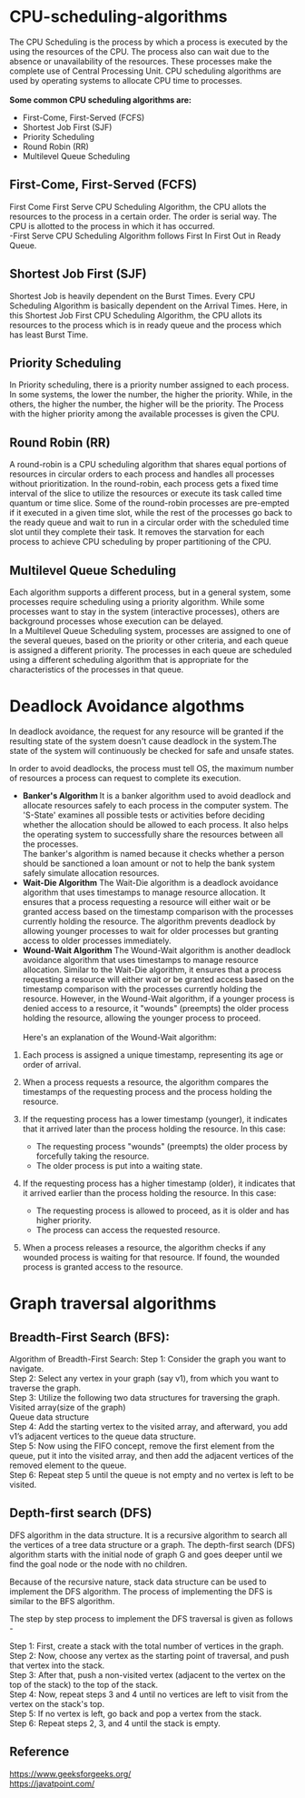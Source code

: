 # CPU-scheduling-algorithms
The CPU Scheduling is the process by which a process is executed by the using the resources of the CPU. The process also can wait due to the absence or unavailability of the resources. These processes make the complete use of Central Processing Unit.
CPU scheduling algorithms are used by operating systems to allocate CPU time to processes.<br>
 <br>
 <b>Some common CPU scheduling algorithms are:</b><br>
* First-Come, First-Served (FCFS)<br>
* Shortest Job First (SJF)<br>
* Priority Scheduling<br>
* Round Robin (RR)<br>
* Multilevel Queue Scheduling<br>
## First-Come, First-Served (FCFS)
First Come First Serve CPU Scheduling Algorithm, the CPU allots the resources to the process in a certain order. The order is serial way. The CPU is allotted to the process in which it has occurred.<br>
-First Serve CPU Scheduling Algorithm follows First In First Out in Ready Queue.
## Shortest Job First (SJF)
Shortest Job is heavily dependent on the Burst Times. Every CPU Scheduling Algorithm is basically dependent on the Arrival Times. Here, in this Shortest Job First CPU Scheduling Algorithm, the CPU allots its resources to the process which is in ready queue and the process which has least Burst Time.
## Priority Scheduling 
In Priority scheduling, there is a priority number assigned to each process. In some systems, the lower the number, the higher the priority. While, in the others, the higher the number, the higher will be the priority. The Process with the higher priority among the available processes is given the CPU.
## Round Robin (RR)
A round-robin is a CPU scheduling algorithm that shares equal portions of resources in circular orders to each process and handles all processes without prioritization. In the round-robin, each process gets a fixed time interval of the slice to utilize the resources or execute its task called time quantum or time slice. Some of the round-robin processes are pre-empted if it executed in a given time slot, while the rest of the processes go back to the ready queue and wait to run in a circular order with the scheduled time slot until they complete their task. It removes the starvation for each process to achieve CPU scheduling by proper partitioning of the CPU.
## Multilevel Queue Scheduling
Each algorithm supports a different process, but in a general system, some processes require scheduling using a priority algorithm. While some processes want to stay in the system (interactive processes), others are background processes whose execution can be delayed.<br>
In a Multilevel Queue Scheduling system, processes are assigned to one of the several queues, based on the priority or other criteria, and each queue is assigned a different priority. The processes in each queue are scheduled using a different scheduling algorithm that is appropriate for the characteristics of the processes in that queue.

# Deadlock Avoidance algothms
In deadlock avoidance, the request for any resource will be granted if the resulting state of the system doesn't cause deadlock in the system.The state of the system will continuously be checked for safe and unsafe states.

In order to avoid deadlocks, the process must tell OS, the maximum number of resources a process can request to complete its execution.
<br>
* <b>Banker's Algorithm </b>
It is a banker algorithm used to avoid deadlock and allocate resources safely to each process in the computer system. The 'S-State' examines all possible tests or activities before deciding whether the allocation should be allowed to each process. It also helps the operating system to successfully share the resources between all the processes. <br>
The banker's algorithm is named because it checks whether a person should be sanctioned a loan amount or not to help the bank system safely simulate allocation resources.
* <b>Wait-Die Algorithm</b>
The Wait-Die algorithm is a deadlock avoidance algorithm that uses timestamps to manage resource allocation. It ensures that a process requesting a resource will either wait or be granted access based on the timestamp comparison with the processes currently holding the resource. The algorithm prevents deadlock by allowing younger processes to wait for older processes but granting access to older processes immediately.
* <b>Wound-Wait Algorithm</b>
The Wound-Wait algorithm is another deadlock avoidance algorithm that uses timestamps to manage resource allocation. Similar to the Wait-Die algorithm, it ensures that a process requesting a resource will either wait or be granted access based on the timestamp comparison with the processes currently holding the resource. However, in the Wound-Wait algorithm, if a younger process is denied access to a resource, it "wounds" (preempts) the older process holding the resource, allowing the younger process to proceed.<br>
<br>Here's an explanation of the Wound-Wait algorithm:<br>
1. Each process is assigned a unique timestamp, representing its age or order of arrival.<br>

2. When a process requests a resource, the algorithm compares the timestamps of the requesting process and the process holding the resource.

3. If the requesting process has a lower timestamp (younger), it indicates that it arrived later than the process holding the resource. In this case:
   - The requesting process "wounds" (preempts) the older process by forcefully taking the resource.
   - The older process is put into a waiting state.

4. If the requesting process has a higher timestamp (older), it indicates that it arrived earlier than the process holding the resource. In this case:
   - The requesting process is allowed to proceed, as it is older and has higher priority.
   - The process can access the requested resource.

5. When a process releases a resource, the algorithm checks if any wounded process is waiting for that resource. If found, the wounded process is granted access to the resource.

# Graph traversal algorithms
## Breadth-First Search (BFS):
Algorithm of Breadth-First Search:
Step 1: Consider the graph you want to navigate.<br>
Step 2: Select any vertex in your graph (say v1), from which you want to traverse the graph.<br>
Step 3: Utilize the following two data structures for traversing the graph.<br>
Visited array(size of the graph)<br>
Queue data structure<br>
Step 4: Add the starting vertex to the visited array, and afterward, you add v1’s adjacent vertices to the queue data structure.<br>
Step 5: Now using the FIFO concept, remove the first element from the queue, put it into the visited array, and then add the adjacent vertices of the removed element to the queue.<br>
Step 6: Repeat step 5 until the queue is not empty and no vertex is left to be visited.<br>

## Depth-first search (DFS)
DFS algorithm in the data structure. It is a recursive algorithm to search all the vertices of a tree data structure or a graph. The depth-first search (DFS) algorithm starts with the initial node of graph G and goes deeper until we find the goal node or the node with no children.

Because of the recursive nature, stack data structure can be used to implement the DFS algorithm. The process of implementing the DFS is similar to the BFS algorithm.

The step by step process to implement the DFS traversal is given as follows -

Step 1: First, create a stack with the total number of vertices in the graph.<br>
Step 2: Now, choose any vertex as the starting point of traversal, and push that vertex into the stack.<br>
Step 3: After that, push a non-visited vertex (adjacent to the vertex on the top of the stack) to the top of the stack.<br>
Step 4: Now, repeat steps 3 and 4 until no vertices are left to visit from the vertex on the stack's top.<br>
Step 5: If no vertex is left, go back and pop a vertex from the stack.<br>
Step 6: Repeat steps 2, 3, and 4 until the stack is empty.<br>

## Reference
https://www.geeksforgeeks.org/ <br>
https://javatpoint.com/ <br>
